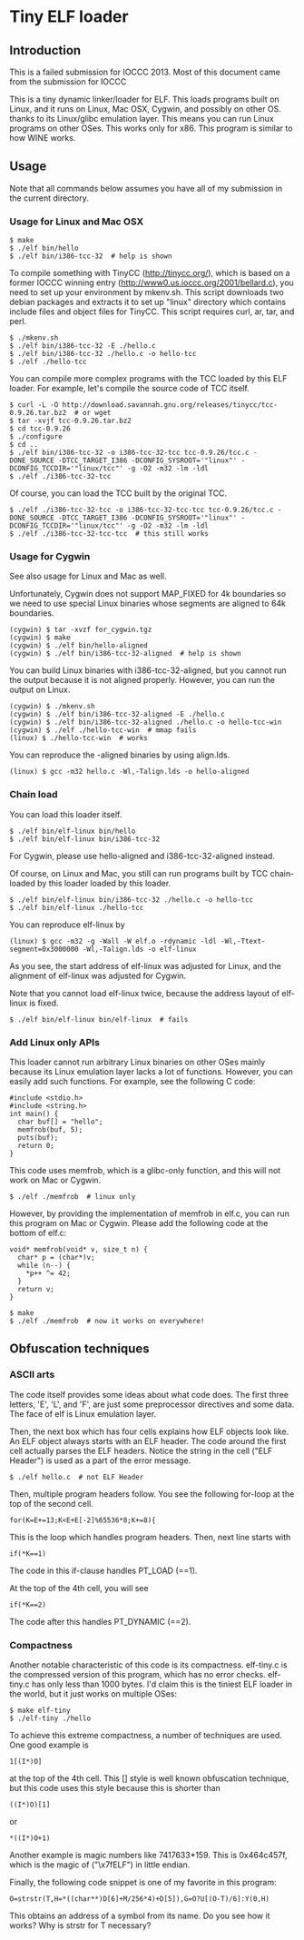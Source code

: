 # Tiny ELF loader

## Introduction

This is a failed submission for IOCCC 2013. Most of this document came
from the submission for IOCCC

This is a tiny dynamic linker/loader for ELF. This loads programs
built on Linux, and it runs on Linux, Mac OSX, Cygwin, and possibly on
other OS. thanks to its Linux/glibc emulation layer. This means you
can run Linux programs on other OSes. This works only for x86. This
program is similar to how WINE works.

## Usage

Note that all commands below assumes you have all of my submission in
the current directory.

### Usage for Linux and Mac OSX

    $ make
    $ ./elf bin/hello
    $ ./elf bin/i386-tcc-32  # help is shown

To compile something with TinyCC (http://tinycc.org/), which is based
on a former IOCCC winning entry (http://www0.us.ioccc.org/2001/bellard.c),
you need to set up your environment by mkenv.sh. This script downloads
two debian packages and extracts it to set up "linux" directory which
contains include files and object files for TinyCC. This script
requires curl, ar, tar, and perl.

    $ ./mkenv.sh
    $ ./elf bin/i386-tcc-32 -E ./hello.c
    $ ./elf bin/i386-tcc-32 ./hello.c -o hello-tcc
    $ ./elf ./hello-tcc

You can compile more complex programs with the TCC loaded by this ELF
loader. For example, let's compile the source code of TCC itself.

    $ curl -L -O http://download.savannah.gnu.org/releases/tinycc/tcc-0.9.26.tar.bz2  # or wget
    $ tar -xvjf tcc-0.9.26.tar.bz2
    $ cd tcc-0.9.26
    $ ./configure
    $ cd ..
    $ ./elf bin/i386-tcc-32 -o i386-tcc-32-tcc tcc-0.9.26/tcc.c -DONE_SOURCE -DTCC_TARGET_I386 -DCONFIG_SYSROOT='"linux"' -DCONFIG_TCCDIR='"linux/tcc"' -g -O2 -m32 -lm -ldl
    $ ./elf ./i386-tcc-32-tcc

Of course, you can load the TCC built by the original TCC.

    $ ./elf ./i386-tcc-32-tcc -o i386-tcc-32-tcc-tcc tcc-0.9.26/tcc.c -DONE_SOURCE -DTCC_TARGET_I386 -DCONFIG_SYSROOT='"linux"' -DCONFIG_TCCDIR='"linux/tcc"' -g -O2 -m32 -lm -ldl
    $ ./elf ./i386-tcc-32-tcc-tcc  # this still works

### Usage for Cygwin

See also usage for Linux and Mac as well.

Unfortunately, Cygwin does not support MAP_FIXED for 4k boundaries so
we need to use special Linux binaries whose segments are aligned to
64k boundaries.

    (cygwin) $ tar -xvzf for_cygwin.tgz
    (cygwin) $ make
    (cygwin) $ ./elf bin/hello-aligned
    (cygwin) $ ./elf bin/i386-tcc-32-aligned  # help is shown

You can build Linux binaries with i386-tcc-32-aligned, but you cannot
run the output because it is not aligned properly. However, you can
run the output on Linux.

    (cygwin) $ ./mkenv.sh
    (cygwin) $ ./elf bin/i386-tcc-32-aligned -E ./hello.c
    (cygwin) $ ./elf bin/i386-tcc-32-aligned ./hello.c -o hello-tcc-win
    (cygwin) $ ./elf ./hello-tcc-win  # mmap fails
    (linux) $ ./hello-tcc-win  # works

You can reproduce the -aligned binaries by using align.lds.

    (linux) $ gcc -m32 hello.c -Wl,-Talign.lds -o hello-aligned

### Chain load

You can load this loader itself.

    $ ./elf bin/elf-linux bin/hello
    $ ./elf bin/elf-linux bin/i386-tcc-32

For Cygwin, please use hello-aligned and i386-tcc-32-aligned instead.

Of course, on Linux and Mac, you still can run programs built by TCC
chain-loaded by this loader loaded by this loader.

    $ ./elf bin/elf-linux bin/i386-tcc-32 ./hello.c -o hello-tcc
    $ ./elf bin/elf-linux ./hello-tcc

You can reproduce elf-linux by

    (linux) $ gcc -m32 -g -Wall -W elf.o -rdynamic -ldl -Wl,-Ttext-segment=0x3000000 -Wl,-Talign.lds -o elf-linux

As you see, the start address of elf-linux was adjusted for Linux, and
the alignment of elf-linux was adjusted for Cygwin.

Note that you cannot load elf-linux twice, because the address layout
of elf-linux is fixed.

    $ ./elf bin/elf-linux bin/elf-linux  # fails

### Add Linux only APIs

This loader cannot run arbitrary Linux binaries on other OSes mainly
because its Linux emulation layer lacks a lot of functions. However,
you can easily add such functions. For example, see the following
C code:

    #include <stdio.h>
    #include <string.h>
    int main() {
      char buf[] = "hello";
      memfrob(buf, 5);
      puts(buf);
      return 0;
    }

This code uses memfrob, which is a glibc-only function, and this will
not work on Mac or Cygwin.

    $ ./elf ./memfrob  # linux only

However, by providing the implementation of memfrob in elf.c, you can
run this program on Mac or Cygwin. Please add the following code at
the bottom of elf.c:

    void* memfrob(void* v, size_t n) {
      char* p = (char*)v;
      while (n--) {
        *p++ ^= 42;
      }
      return v;
    }

    $ make
    $ ./elf ./memfrob  # now it works on everywhere!

## Obfuscation techniques

### ASCII arts

The code itself provides some ideas about what code does. The first
three letters, 'E', 'L', and 'F', are just some preprocessor
directives and some data. The face of elf is Linux emulation layer.

Then, the next box which has four cells explains how ELF objects look
like. An ELF object always starts with an ELF header. The code around
the first cell actually parses the ELF headers. Notice the string in
the cell ("ELF Header") is used as a part of the error message.

    $ ./elf hello.c  # not ELF Header

Then, multiple program headers follow. You see the following for-loop
at the top of the second cell.

    for(K=E+=13;K<E+E[-2]%65536*8;K+=8){

This is the loop which handles program headers. Then, next line starts
with

    if(*K==1)

The code in this if-clause handles PT_LOAD (==1).

At the top of the 4th cell, you will see

    if(*K==2)

The code after this handles PT_DYNAMIC (==2).

### Compactness

Another notable characteristic of this code is its
compactness. elf-tiny.c is the compressed version of this program,
which has no error checks. elf-tiny.c has only less than 1000
bytes. I'd claim this is the tiniest ELF loader in the world, but it
just works on multiple OSes:

    $ make elf-tiny
    $ ./elf-tiny ./hello

To achieve this extreme compactness, a number of techniques are
used. One good example is

    1[(I*)O]

at the top of the 4th cell. This <index>[<array>] style is well known
obfuscation technique, but this code uses this style because this is
shorter than

    ((I*)O)[1]

or

    *((I*)O+1)

Another example is magic numbers like 7417633*159. This is 0x464c457f,
which is the magic of ("\x7fELF") in little endian.

Finally, the following code snippet is one of my favorite in this
program:

    O=strstr(T,H=*((char**)D[6]+M/256*4)+D[5]),G=O?U[(O-T)/6]:Y(0,H)

This obtains an address of a symbol from its name. Do you see how it
works? Why is strstr for T necessary?
